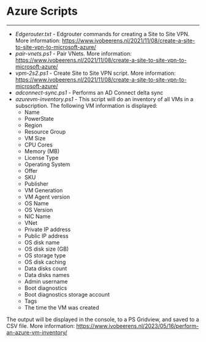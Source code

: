 # Azure Scripts
---
- *Edgerouter.txt* - Edgrouter commands for creating a Site to Site VPN. More information: https://www.ivobeerens.nl/2021/11/08/create-a-site-to-site-vpn-to-microsoft-azure/
- *pair-vnets.ps1* - Pair VNets. More information: https://www.ivobeerens.nl/2021/11/08/create-a-site-to-site-vpn-to-microsoft-azure/ 
- *vpm-2s2.ps1* - Create Site to Site VPN script. More information: https://www.ivobeerens.nl/2021/11/08/create-a-site-to-site-vpn-to-microsoft-azure/ 
- *adconnect-sync.ps1* - Performs an AD Connect delta sync
- *azurevm-inventory.ps1* - This script will do an inventory of all VMs in a subscription. The following VM information is displayed: 
  - Name
  - PowerState
  - Region
  - Resource Group
  - VM Size
  - CPU Cores
  - Memory (MB)
  - License Type
  - Operating System
  - Offer
  - SKU
  - Publisher
  - VM Generation
  - VM Agent version
  - OS Name
  - OS Version
  - NIC Name
  - VNet
  - Private IP address
  - Public IP address
  - OS disk name
  - OS disk size (GB)
  - OS storage type
  - OS disk caching
  - Data disks count
  - Data disks names
  - Admin username
  - Boot diagnostics
  - Boot diagnostics storage account
  - Tags
  - The time the VM was created

The output will be displayed in the console, to a PS Gridview, and saved to a CSV file. More information: https://www.ivobeerens.nl/2023/05/16/perform-an-azure-vm-inventory/
